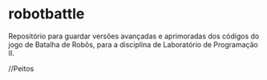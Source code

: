 robotbattle
===========

Repositório para guardar versões avançadas e aprimoradas dos códigos do jogo de Batalha de Robôs, para a disciplina de Laboratório de Programação II.

//Peitos